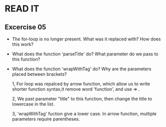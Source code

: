 # READ IT
## Excercise 05
* The for-loop is no longer present. 
  What was it replaced with? How does this work?
* What does the function 'parseTitle' do? 
  What parameter do we pass to this function?
* What does the function 'wrapWithTag' do? 
  Why are the parameters placed between brackets?

  1, For loop was repalced by arrow function, which allow us to write shorter function syntax,it remove word 'function', and use => .


  2, We past parameter "title" to this function, then change the title to lowercase in the list. 

  3, 'wrapWithTag' fuction give a lower case. In arrow function, multiple parameters require parentheses. 
